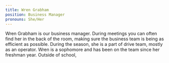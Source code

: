 ```yaml
---
title: Wren Grabham
position: Business Manager
pronouns: She/Her
---
```



Wren Grabham is our business manager. During meetings you can often find her in the back of the room, making sure the business team is being as efficient as possible. During the season, she is a part of drive team, mostly as an operator. Wren is a sophomore and has been on the team since her freshman year. Outside of school,